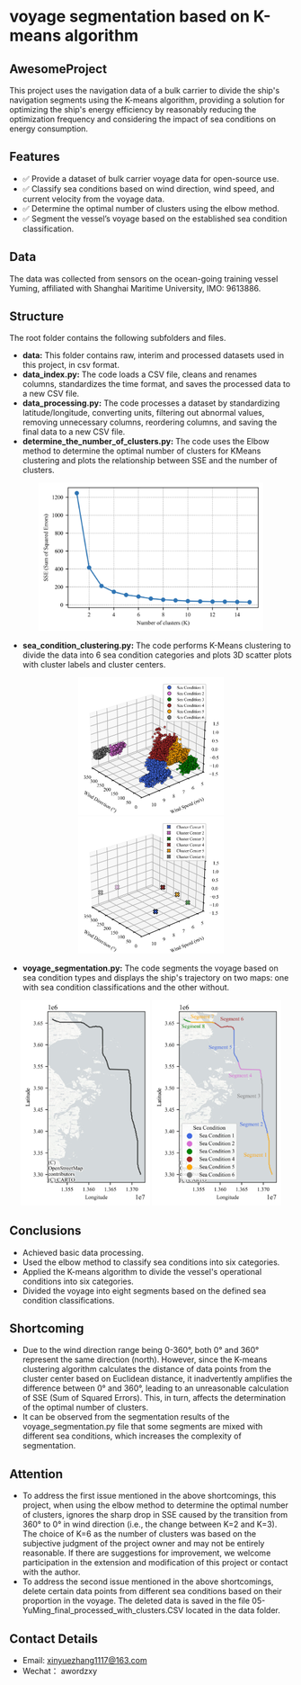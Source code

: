 # voyage segmentation based on K-means algorithm
## AwesomeProject
This project uses the navigation data of a bulk carrier to divide the ship's navigation segments using the K-means algorithm, providing a solution for optimizing the ship's energy efficiency by reasonably reducing the optimization frequency and considering the impact of sea conditions on energy consumption.
## Features
- ✅ Provide a dataset of bulk carrier voyage data for open-source use.
- ✅ Classify sea conditions based on wind direction, wind speed, and current velocity from the voyage data.
- ✅ Determine the optimal number of clusters using the elbow method.
- ✅ Segment the vessel’s voyage based on the established sea condition classification.
## Data
The data was collected from sensors on the ocean-going training vessel Yuming, affiliated with Shanghai Maritime University, IMO: 9613886.
## Structure
The root folder contains the following subfolders and files.
- **data:** This folder contains raw, interim and processed datasets used in this project, in csv format.
- **data_index.py:** The code loads a CSV file, cleans and renames columns, standardizes the time format, and saves the processed data to a new CSV file.
- **data_processing.py:** The code processes a dataset by standardizing latitude/longitude, converting units, filtering out abnormal values, removing unnecessary columns, reordering columns, and saving the final data to a new CSV file.
- **determine_the_number_of_clusters.py:** The code uses the Elbow method to determine the optimal number of clusters for KMeans clustering and plots the relationship between SSE and the number of clusters.

<p align="center">
  <img src="https://github.com/ZXXXXXYY/voyage-segmentation-based-on-K-means-algorithm/blob/main/images/Fig.1.SSE%20curve%20for%20cluster%20number%20selection%20using%20the%20elbow%20method.jpg" alt="项目图片2" width="400" />
</p>

- **sea_condition_clustering.py:** The code performs K-Means clustering to divide the data into 6 sea condition categories and plots 3D scatter plots with cluster labels and cluster centers.

<p align="center">
  <img src="https://github.com/ZXXXXXYY/voyage-segmentation-based-on-K-means-algorithm/blob/main/images/Fig.2.a.Clustered%20navigation%20data%20by%20sea%20condition%20features.jpg" alt="项目图片1" width="260" />
  <img src="https://github.com/ZXXXXXYY/voyage-segmentation-based-on-K-means-algorithm/blob/main/images/Fig.2.b.Cluster%20centers.jpg" alt="项目图片2" width="260" />
</p>

- **voyage_segmentation.py:** The code segments the voyage based on sea condition types and displays the ship's trajectory on two maps: one with sea condition classifications and the other without.

<p align="center">
  <img src="https://github.com/ZXXXXXYY/voyage-segmentation-based-on-K-means-algorithm/blob/main/images/Fig.3.a.Navigation%20route.jpg" alt="项目图片1" width="230" />
  <img src="https://github.com/ZXXXXXYY/voyage-segmentation-based-on-K-means-algorithm/blob/main/images/Fig.3.b.Voyage%20segmentation%20by%20sea%20conditions.jpg" alt="项目图片2" width="230" />
</p>



## Conclusions
- Achieved basic data processing.
- Used the elbow method to classify sea conditions into six categories.
- Applied the K-means algorithm to divide the vessel's operational conditions into six categories.
- Divided the voyage into eight segments based on the defined sea condition classifications.
## Shortcoming
- Due to the wind direction range being 0-360°, both 0° and 360° represent the same direction (north). However, since the K-means clustering algorithm calculates the distance of data points from the cluster center based on Euclidean distance, it inadvertently amplifies the difference between 0° and 360°, leading to an unreasonable calculation of SSE (Sum of Squared Errors). This, in turn, affects the determination of the optimal number of clusters.
- It can be observed from the segmentation results of the voyage_segmentation.py file that some segments are mixed with different sea conditions, which increases the complexity of segmentation.
## Attention
- To address the first issue mentioned in the above shortcomings, this project, when using the elbow method to determine the optimal number of clusters, ignores the sharp drop in SSE caused by the transition from 360° to 0° in wind direction (i.e., the change between K=2 and K=3). The choice of K=6 as the number of clusters was based on the subjective judgment of the project owner and may not be entirely reasonable. If there are suggestions for improvement, we welcome participation in the extension and modification of this project or contact with the author.
- To address the second issue mentioned in the above shortcomings, delete certain data points from different sea conditions based on their proportion in the voyage. The deleted data is saved in the file 05-YuMing_final_processed_with_clusters.CSV located in the data folder.
## Contact Details
- Email: xinyuezhang1117@163.com
- Wechat： awordzxy


